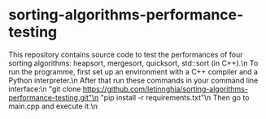 # sorting-algorithms-performance-testing
This repository contains source code to test the performances of four sorting algorithms: heapsort, mergesort, quicksort, std::sort (in C++).\n
To run the programme, first set up an environment with a C++ compiler and a Python interpreter.\n
After that run these commands in your command line interface:\n
"git clone https://github.com/letinnghia/sorting-algorithms-performance-testing.git"\n
"pip install -r requirements.txt"\n
Then go to main.cpp and execute it.\n


